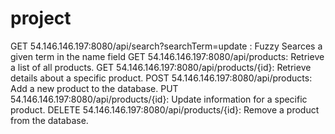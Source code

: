 # project

GET 54.146.146.197:8080/api/search?searchTerm=update : Fuzzy Searces a given term in the name field
GET 54.146.146.197:8080/api/products: Retrieve a list of all products.
GET 54.146.146.197:8080/api/products/{id}: Retrieve details about a specific product.
POST 54.146.146.197:8080/api/products: Add a new product to the database.
PUT 54.146.146.197:8080/api/products/{id}: Update information for a specific product.
DELETE 54.146.146.197:8080/api/products/{id}: Remove a product from the database.
